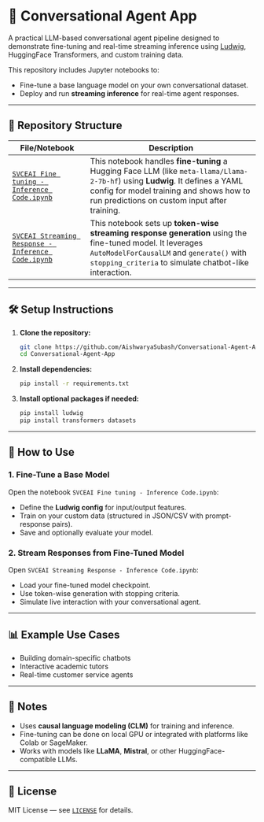 # 🧠 Conversational Agent App

A practical LLM-based conversational agent pipeline designed to demonstrate fine-tuning and real-time streaming inference using [Ludwig](https://ludwig.ai/), HuggingFace Transformers, and custom training data.

This repository includes Jupyter notebooks to:

* Fine-tune a base language model on your own conversational dataset.
* Deploy and run **streaming inference** for real-time agent responses.

---

## 📁 Repository Structure

| File/Notebook                                                                                                      | Description                                                                                                                                                                                                               |
| ------------------------------------------------------------------------------------------------------------------ | ------------------------------------------------------------------------------------------------------------------------------------------------------------------------------------------------------------------------- |
| [`SVCEAI Fine tuning - Inference Code.ipynb`](./SVCEAI%20Fine%20tuning%20-%20Inference%20Code.ipynb)               | This notebook handles **fine-tuning** a Hugging Face LLM (like `meta-llama/Llama-2-7b-hf`) using **Ludwig**. It defines a YAML config for model training and shows how to run predictions on custom input after training. |
| [`SVCEAI Streaming Response - Inference Code.ipynb`](./SVCEAI%20Streaming%20Response%20-%20Inference%20Code.ipynb) | This notebook sets up **token-wise streaming response generation** using the fine-tuned model. It leverages `AutoModelForCausalLM` and `generate()` with `stopping_criteria` to simulate chatbot-like interaction.        |

---

## 🛠️ Setup Instructions

1. **Clone the repository:**

   ```bash
   git clone https://github.com/AishwaryaSubash/Conversational-Agent-App.git
   cd Conversational-Agent-App
   ```

2. **Install dependencies:**

   ```bash
   pip install -r requirements.txt
   ```

3. **Install optional packages if needed:**

   ```bash
   pip install ludwig
   pip install transformers datasets
   ```

---

## 🚀 How to Use

### 1. Fine-Tune a Base Model

Open the notebook `SVCEAI Fine tuning - Inference Code.ipynb`:

* Define the **Ludwig config** for input/output features.
* Train on your custom data (structured in JSON/CSV with prompt-response pairs).
* Save and optionally evaluate your model.

### 2. Stream Responses from Fine-Tuned Model

Open `SVCEAI Streaming Response - Inference Code.ipynb`:

* Load your fine-tuned model checkpoint.
* Use token-wise generation with stopping criteria.
* Simulate live interaction with your conversational agent.

---

## 📊 Example Use Cases

* Building domain-specific chatbots
* Interactive academic tutors
* Real-time customer service agents

---

## 📌 Notes

* Uses **causal language modeling (CLM)** for training and inference.
* Fine-tuning can be done on local GPU or integrated with platforms like Colab or SageMaker.
* Works with models like **LLaMA**, **Mistral**, or other HuggingFace-compatible LLMs.

---

## 📃 License

MIT License — see [`LICENSE`](LICENSE) for details.
